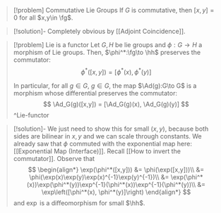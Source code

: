 > [!problem] Commutative Lie Groups
> If $G$ is commutative, then $[x,y] = 0$ for all $x,y\in \fg$.

>[!solution]-
>Completely obvious by [[Adjoint Coincidence]].

>[!problem] Lie is a functor
>Let $G,H$ be lie groups and $\phi:G\to H$ a morphism of Lie groups. Then, $\phi^*:\fg\to \hh$ preserves the commutator:
>$$
>	\phi^*([x,y]) = [\phi^*(x), \phi^*(y)]
>$$
>
>In particular, for all $g\in G$, $g\in G$, the map $\Ad(g):G\to G$ is a morphism whose differential preserves the commutator:
> $$
> \Ad_G(g)([x,y]) = [\Ad_G(g)(x), \Ad_G(g)(y)]
> $$
>^Lie-functor

>[!solution]-
>We just need to show this for small $(x,y)$, because both sides are bilinear in $x,y$ and we can scale through constants. We already saw that $\phi$ commuted with the exponential map here: [[Exponential Map (Interface)]]. Recall [[How to invert the commutator]]. Observe that
>$$
>\begin{align*}
>	\exp(\phi^*([x,y])) &= \phi(\exp([x,y]))\\
>						&= \phi(\exp(x)\exp(y)\exp(x)^{-1}\exp(y)^{-1})\\
>						&= \exp(\phi^*(x))\exp(\phi^*(y))\exp^{-1}(\phi^*(x))\exp^{-1}(\phi^*(y))\\
>						&= \exp\left([\phi^*(x), \phi^*(y)]\right)
>\end{align*}
>$$
>and $\exp$ is a diffeomorphism for small $\hh$.